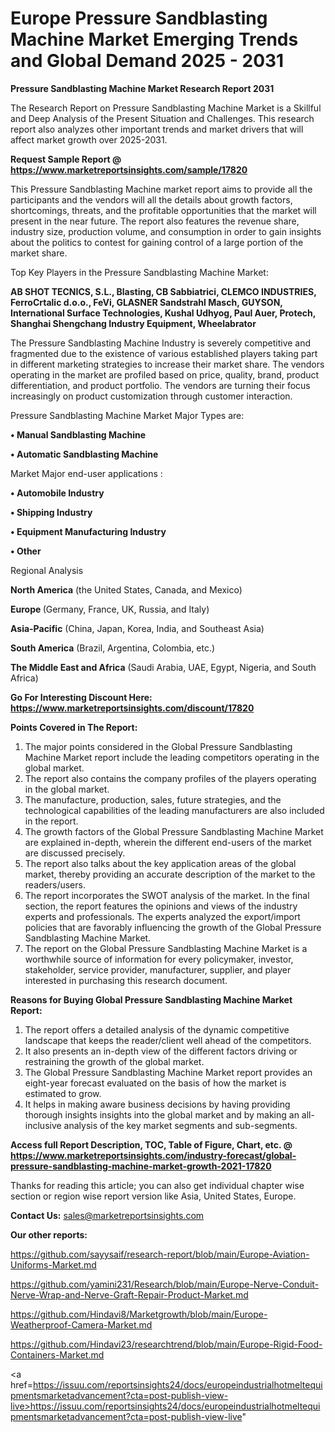 # Europe Pressure Sandblasting Machine Market Emerging Trends and Global Demand 2025 - 2031

<strong>Pressure Sandblasting Machine Market Research Report 2031</strong>

The Research Report on Pressure Sandblasting Machine Market is a Skillful and Deep Analysis of the Present Situation and Challenges. This research report also analyzes other important trends and market drivers that will affect market growth over 2025-2031.

<strong>Request Sample Report @ <a href=https://www.marketreportsinsights.com/sample/17820>https://www.marketreportsinsights.com/sample/17820</a></strong>

This Pressure Sandblasting Machine market report aims to provide all the participants and the vendors will all the details about growth factors, shortcomings, threats, and the profitable opportunities that the market will present in the near future. The report also features the revenue share, industry size, production volume, and consumption in order to gain insights about the politics to contest for gaining control of a large portion of the market share.

Top Key Players in the Pressure Sandblasting Machine Market:

<strong>AB SHOT TECNICS, S.L., Blasting, CB Sabbiatrici, CLEMCO INDUSTRIES, FerroCrtalic d.o.o., FeVi, GLASNER Sandstrahl Masch, GUYSON, International Surface Technologies, Kushal Udhyog, Paul Auer, Protech, Shanghai Shengchang Industry Equipment, Wheelabrator</strong>

The Pressure Sandblasting Machine Industry is severely competitive and fragmented due to the existence of various established players taking part in different marketing strategies to increase their market share. The vendors operating in the market are profiled based on price, quality, brand, product differentiation, and product portfolio. The vendors are turning their focus increasingly on product customization through customer interaction.

Pressure Sandblasting Machine Market Major Types are:

<strong>• Manual Sandblasting Machine

• Automatic Sandblasting Machine</strong>

Market Major end-user applications :

<strong>• Automobile Industry

• Shipping Industry

• Equipment Manufacturing Industry

• Other</strong>

Regional Analysis

</u><strong><b>North America</b></strong> (the United States, Canada, and Mexico)

<strong><b>Europe </b></strong>(Germany, France, UK, Russia, and Italy)

<strong><b>Asia-Pacific</b></strong> (China, Japan, Korea, India, and Southeast Asia)

<strong><b>South America</b></strong> (Brazil, Argentina, Colombia, etc.)

<strong><b>The Middle East and Africa</b></strong> (Saudi Arabia, UAE, Egypt, Nigeria, and South Africa)

<strong>Go For Interesting Discount Here: <a href=https://www.marketreportsinsights.com/discount/17820>https://www.marketreportsinsights.com/discount/17820</a></strong>

<strong>Points Covered in The Report:</strong>
<ol>
  <li>The major points considered in the Global Pressure Sandblasting Machine Market report include the leading competitors operating in the global market.</li>
  <li>The report also contains the company profiles of the players operating in the global market.</li>
  <li>The manufacture, production, sales, future strategies, and the technological capabilities of the leading manufacturers are also included in the report.</li>
  <li>The growth factors of the Global Pressure Sandblasting Machine Market are explained in-depth, wherein the different end-users of the market are discussed precisely.</li>
  <li>The report also talks about the key application areas of the global market, thereby providing an accurate description of the market to the readers/users.</li>
  <li>The report incorporates the SWOT analysis of the market. In the final section, the report features the opinions and views of the industry experts and professionals. The experts analyzed the export/import policies that are favorably influencing the growth of the Global Pressure Sandblasting Machine Market.</li>
  <li>The report on the Global Pressure Sandblasting Machine Market is a worthwhile source of information for every policymaker, investor, stakeholder, service provider, manufacturer, supplier, and player interested in purchasing this research document.</li>
</ol>
<strong>Reasons for Buying Global Pressure Sandblasting Machine Market Report:</strong>

<ol>
  <li>The report offers a detailed analysis of the dynamic competitive landscape that keeps the reader/client well ahead of the competitors.</li>
  <li>It also presents an in-depth view of the different factors driving or restraining the growth of the global market.</li>
  <li>The Global Pressure Sandblasting Machine Market report provides an eight-year forecast evaluated on the basis of how the market is estimated to grow.</li>
  <li>It helps in making aware business decisions by having providing thorough insights insights into the global market and by making an all-inclusive analysis of the key market segments and sub-segments.</li>
</ol>
<strong>Access full Report Description, TOC, Table of Figure, Chart, etc. @ <a href=https://www.marketreportsinsights.com/industry-forecast/global-pressure-sandblasting-machine-market-growth-2021-17820>https://www.marketreportsinsights.com/industry-forecast/global-pressure-sandblasting-machine-market-growth-2021-17820</a></strong>


Thanks for reading this article; you can also get individual chapter wise section or region wise report version like Asia, United States, Europe.

<strong>Contact Us:</strong>
sales@marketreportsinsights.com

<strong>Our other reports:</strong>

<a href=https://github.com/sayysaif/research-report/blob/main/Europe-Aviation-Uniforms-Market.md>https://github.com/sayysaif/research-report/blob/main/Europe-Aviation-Uniforms-Market.md</a>

<a href=https://github.com/yamini231/Research/blob/main/Europe-Nerve-Conduit-Nerve-Wrap-and-Nerve-Graft-Repair-Product-Market.md>https://github.com/yamini231/Research/blob/main/Europe-Nerve-Conduit-Nerve-Wrap-and-Nerve-Graft-Repair-Product-Market.md</a>

<a href=https://github.com/Hindavi8/Marketgrowth/blob/main/Europe-Weatherproof-Camera-Market.md>https://github.com/Hindavi8/Marketgrowth/blob/main/Europe-Weatherproof-Camera-Market.md</a>

<a href=https://github.com/Hindavi23/researchtrend/blob/main/Europe-Rigid-Food-Containers-Market.md>https://github.com/Hindavi23/researchtrend/blob/main/Europe-Rigid-Food-Containers-Market.md</a>

<a href=https://issuu.com/reportsinsights24/docs/europeindustrialhotmeltequipmentsmarketadvancement?cta=post-publish-view-live>https://issuu.com/reportsinsights24/docs/europeindustrialhotmeltequipmentsmarketadvancement?cta=post-publish-view-live</a>"
